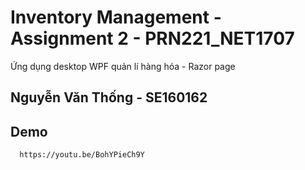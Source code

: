 
# Inventory Management - Assignment 2 - PRN221_NET1707

Ứng dụng desktop WPF quản lí hàng hóa - Razor page






## Nguyễn Văn Thống - SE160162



## Demo
```bash
  https://youtu.be/BohYPieCh9Y
```


